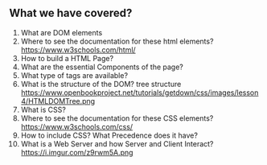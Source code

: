## What we have covered? 

1. What are DOM elements
2. Where to see the documentation for these html elements? https://www.w3schools.com/html/
3. How to build a HTML Page? 
4. What are the essential Components of the page? 
5. What type of tags are available? 
6. What is the structure of the DOM? tree structure https://www.openbookproject.net/tutorials/getdown/css/images/lesson4/HTMLDOMTree.png
7. What is CSS? 
8. Where to see the documentation for these CSS elements? https://www.w3schools.com/css/
9. How to include CSS? What Precedence does it have? 
10. What is a Web Server and how Server and Client Interact? https://i.imgur.com/z9rwm5A.png
